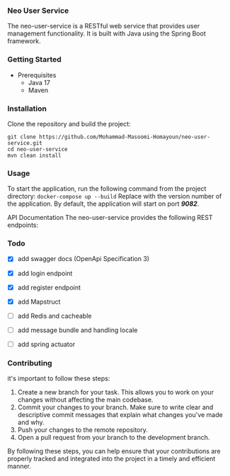 ### Neo User Service
The neo-user-service is a RESTful web service that provides user management functionality. It is built with Java using the Spring Boot framework.

### Getting Started
- Prerequisites
  - Java 17
  - Maven
### Installation
Clone the repository and build the project:

```
git clone https://github.com/Mohammad-Masoomi-Homayoun/neo-user-service.git
cd neo-user-service
mvn clean install
```

### Usage
To start the application, run the following command from the project directory:
```docker-compose up --build```
Replace <version> with the version number of the application. By default, the application will start on port ***9082***.

API Documentation
The neo-user-service provides the following REST endpoints:

### Todo

- [X] add swagger docs (OpenApi Specification 3)
- [X] add login endpoint
- [X] add register endpoint
- [X] add Mapstruct
- [ ] add Redis and cacheable
- [ ] add message bundle and handling locale
- [ ] add spring actuator


 
### Contributing 
it's important to follow these steps:

1. Create a new branch for your task. This allows you to work on your changes without affecting the main codebase.
2. Commit your changes to your branch. Make sure to write clear and descriptive commit messages that explain what changes you've made and why.
3. Push your changes to the remote repository.
4. Open a pull request from your branch to the development branch. 

By following these steps, you can help ensure that your contributions are properly tracked and integrated into the project in a timely and efficient manner.
